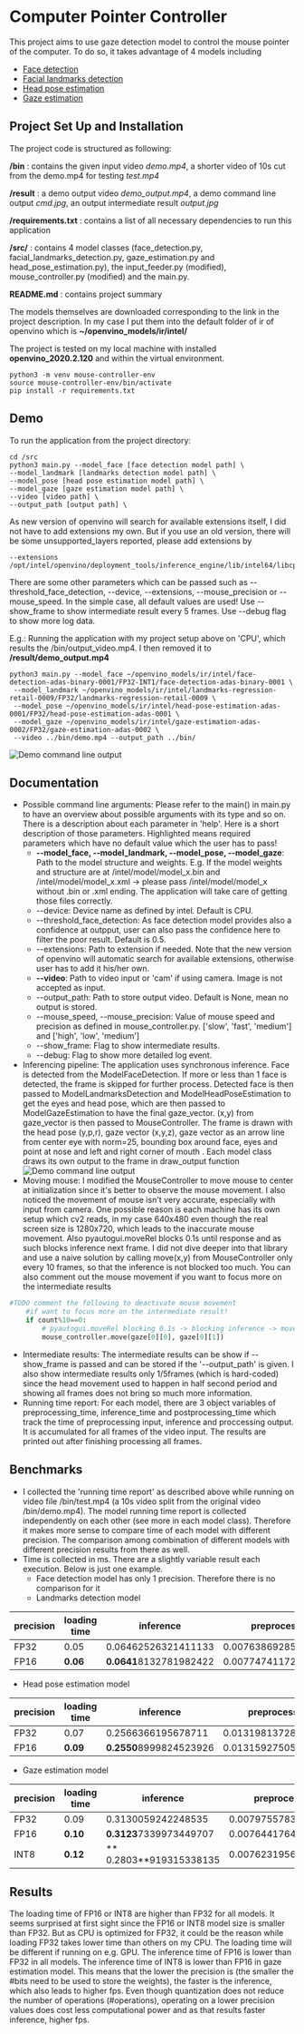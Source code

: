 # Computer Pointer Controller

This project aims to use gaze detection model to control the mouse pointer of the computer. To do so, it takes advantage of 4 models including
  * [Face detection](https://docs.openvinotoolkit.org/latest/_models_intel_face_detection_adas_binary_0001_description_face_detection_adas_binary_0001.html)
  * [Facial landmarks detection](https://docs.openvinotoolkit.org/latest/_models_intel_landmarks_regression_retail_0009_description_landmarks_regression_retail_0009.html)
  * [Head pose estimation](https://docs.openvinotoolkit.org/latest/_models_intel_head_pose_estimation_adas_0001_description_head_pose_estimation_adas_0001.html )
  * [Gaze estimation](https://docs.openvinotoolkit.org/latest/_models_intel_gaze_estimation_adas_0002_description_gaze_estimation_adas_0002.html )


## Project Set Up and Installation

The project code is structured as following:

**/bin** : contains the given input video *demo.mp4*, a shorter video of 10s cut from the demo.mp4 for testing *test.mp4*

**/result** : a demo output video *demo_output.mp4*, a demo command line output *cmd.jpg*, an output intermediate result *output.jpg*

**/requirements.txt** : contains a list of all necessary dependencies to run this application

**/src/** : contains 4 model classes (face_detection.py, facial_landmarks_detection.py, gaze_estimation.py and head_pose_estimation.py), the input_feeder.py (modified), mouse_controller.py (modified) and the main.py.

**README.md** : contains project summary

The models themselves are downloaded corresponding to the link in the project description. In my case I put them into the default folder of ir of openvino which is **~/openvino_models/ir/intel/**

The project is tested on my local machine with installed **openvino_2020.2.120** and within the virtual environment.

```console
python3 -m venv mouse-controller-env
source mouse-controller-env/bin/activate
pip install -r requirements.txt
```

## Demo
To run the application from the project directory:
```console
cd /src
python3 main.py --model_face [face detection model path] \
--model_landmark [landmarks detection model path] \
--model_pose [head pose estimation model path] \
--model_gaze [gaze estimation model path] \
--video [video path] \
--output_path [output path] \
```
As new version of openvino will search for available extensions itself, I did not have to add extensions my own. But if you use an old version, there will be some unsupported_layers reported, please add extensions by
```console
--extensions /opt/intel/openvino/deployment_tools/inference_engine/lib/intel64/libcpu_extension_sse4.so
```

There are some other parameters which can be passed such as --threshold_face_detection, --device,  --extensions, --mouse_precision or --mouse_speed. In the simple case, all default values are used! Use --show_frame to show intermediate result every 5 frames. Use --debug flag to show more log data.

E.g.: Running the application with my project setup above on 'CPU', which results the /bin/output_video.mp4. I then removed it to  **/result/demo_output.mp4**
```console
python3 main.py --model_face ~/openvino_models/ir/intel/face-detection-adas-binary-0001/FP32-INT1/face-detection-adas-binary-0001 \
 --model_landmark ~/openvino_models/ir/intel/landmarks-regression-retail-0009/FP32/landmarks-regression-retail-0009 \
 --model_pose ~/openvino_models/ir/intel/head-pose-estimation-adas-0001/FP32/head-pose-estimation-adas-0001 \
 --model_gaze ~/openvino_models/ir/intel/gaze-estimation-adas-0002/FP32/gaze-estimation-adas-0002 \
 --video ../bin/demo.mp4 --output_path ../bin/
```

![Demo command line output](./result/cmd.jpg)

## Documentation

  * Possible command line arguments: Please refer to the main() in main.py to have an overview about possible arguments with its type and so on. There is a description about each parameter in 'help'. Here is a short description of those parameters. Highlighted means required parameters which have no default value which the user has to pass!
      * **--model_face, --model_landmark, --model_pose, --model_gaze**: Path to the model structure and weights. E.g. If the model weights and structure are at /intel/model/model_x.bin and /intel/model/model_x.xml -> please pass /intel/model/model_x without .bin or .xml ending. The application will take care of getting those files correctly.
      * --device: Device name as defined by intel. Default is CPU.
      * --threshold_face_detection: As face detection model provides also a confidence at outpput, user can also pass the confidence here to filter the poor result. Default is 0.5.
      * --extensions: Path to extension if needed. Note that the new version of openvino will automatic search for available extensions, otherwise user has to add it his/her own.
      * **--video**: Path to video input or 'cam' if using camera. Image is not accepted as input.
      * --output_path: Path to store output video. Default is None, mean no output is stored.
      * --mouse_speed, --mouse_precision: Value of mouse speed and precision as defined in mouse_controller.py. ['slow', 'fast', 'medium'] and ['high', 'low', 'medium']
      * --show_frame: Flag to show intermediate results.
      * --debug: Flag to show more detailed log event.
  * Inferencing pipeline: The application uses synchronous inference. Face is detected from the ModelFaceDetection. If more or less than 1 face is detected, the frame is skipped for further process. Detected face is then passed to ModelLandmarksDetection and ModelHeadPoseEstimation to get the eyes and head pose, which are then passed to ModelGazeEstimation to have the final gaze_vector. (x,y) from gaze_vector is then passed to MouseController. The frame is drawn with the head pose (y,p,r), gaze vector (x,y,z), gaze vector as an arrow line from center eye with norm=25, bounding box around face, eyes and point at nose and left and right corner of mouth . Each model class draws its own output to the frame in draw_output function
  ![Demo command line output](./result/output.jpg)
  * Moving mouse: I modified the MouseController to move mouse to center at initialization since it's better to observe the mouse movement. I also noticed the movement of mouse isn't very accurate, especially with input from camera. One possible reason is each machine has its own setup which cv2 reads, in my case 640x480 even though the real screen size is 1280x720, which leads to the inaccurate mouse movement. Also pyautogui.moveRel blocks 0.1s until response and as such blocks inference next frame. I did not dive deeper into that library and use a naive solution by calling move(x,y) from MouseController only every 10 frames, so that the inference is not blocked too much. You can also comment out the mouse movement if you want to focus more on the intermediate results
  ```python
  #TODO comment the following to deactivate mouse movement
      #if want to focus more on the intermediate result!
      if count%10==0:
          # pyautogui.moveRel blocking 0.1s -> blocking inference -> move only every 10 frames
          mouse_controller.move(gaze[0][0], gaze[0][1])
  ```
  * Intermediate results: The intermediate results can be show if --show_frame is passed and can be stored if the '--output_path' is given. I also show intermediate results only 1/5frames (which is hard-coded) since the head movement used to happen in half second period and showing all frames does not bring so much more information.
  * Running time report: For each model, there are 3 object variables of preprocessing_time, inference_time and postprocessing_time which track the time of preprocessing input, inference and proccessing output. It is accumulated for all frames of the video input. The results are printed out after finishing processing all frames.

## Benchmarks
* I collected the 'running time report' as described above while running on video file /bin/test.mp4 (a 10s video split from the original video /bin/demo.mp4). The model running time report is collected independently on each other (see more in each model class). Therefore it makes more sense to compare time of each model with different precision. The comparison among combination of different models with different precision results from there as well.
* Time is collected in ms. There are a slightly variable result each execution. Below is just one example.
  * Face detection model has only 1 precision. Therefore there is no comparison for it
  * Landmarks detection model

|precision | loading time | inference | preprocessing | postprocessing |
| --- | --- | --- | --- | --- |
|FP32 |0.05 | 0.06462526321411133|0.007638692855834961 |0.009402036666870117 |
|FP16 |**0.06** | **0.0641**8132781982422 |0.0077474117279052734|0.009356498718261719 |

  * Head pose estimation model

|precision | loading time | inference | preprocessing | postprocessing |
| --- | --- | --- | --- | --- |
|FP32 |0.07 |0.2566366195678711|0.013198137283325195|0.0461122989654541|
|FP16 |**0.09**| **0.2550**8999824523926 |0.01315927505493164| 0.04545283317565918 |

  * Gaze estimation model

|precision | loading time | inference | preprocessing | postprocessing |
| --- | --- | --- | --- | --- |
|FP32 |0.09 |0.3130059242248535|0.007975578308105469|0.022005796432495117|
|FP16 |**0.10**| **0.3123**7339973449707|0.007644176483154297|0.022309064865112305  
|INT8 |**0.12**|** 0.2803**919315338135 |0.007623195648193359| 0.02169322967529297 |    

## Results

The loading time of FP16 or INT8 are higher than FP32 for all models. It seems surprised at first sight since the FP16 or INT8 model size is smaller than FP32. But as CPU is optimized for FP32, it could be the reason while loading FP32 takes lower time than others on my CPU. The loading time will be different if running on e.g. GPU. The inference time of FP16 is lower than FP32 in all models. The inference time of INT8 is lower than FP16 in gaze estimation model. This means that the lower the precision is (the smaller the #bits need to be used to store the weights), the faster is the inference, which also leads to higher fps. Even though quantization does not reduce the number of operations (#operations), operating on a lower precision values does cost less computational power and as that results faster inference, higher fps.
